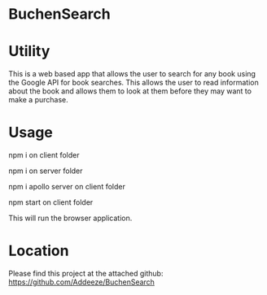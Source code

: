 # BuchenSearch

# Utility
This is a web based app that allows the user to search for any book using the
Google API for book searches. This allows the user to read information about the
book and allows them to look at them before they may want to make a purchase.

# Usage
npm i on client folder

npm i on server folder

npm i apollo server on client folder

npm start on client folder

This will run the browser application.

# Location

Please find this project at the attached github:
https://github.com/Addeeze/BuchenSearch